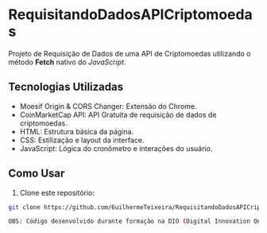# RequisitandoDadosAPICriptomoedas
Projeto de Requisição de Dados de uma API de Criptomoedas utilizando o método **Fetch** nativo do *JavaScript*.

## Tecnologias Utilizadas

- Moesif Origin & CORS Changer: Extensão do Chrome.
- CoinMarketCap API: API Gratuita de requisição de dados de criptomoedas.
- HTML: Estrutura básica da página.
- CSS: Estilização e layout da interface.
- JavaScript: Lógica do cronômetro e interações do usuário.

## Como Usar

1. Clone este repositório:

```bash
git clone https://github.com/6uilhermeTeixeira/RequisitandoDadosAPICriptomoedas.git

OBS: Código desenvolvido durante formação na DIO (Digital Innovation One)
